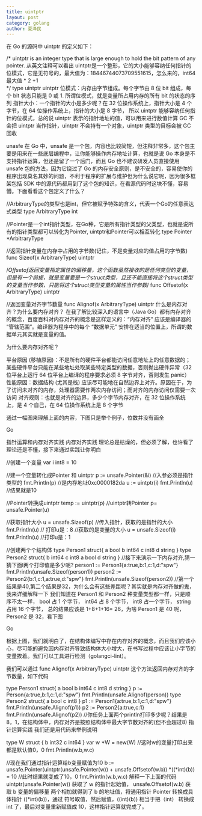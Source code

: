 ```yaml
---
title: uintptr
layout: post
category: golang
author: 夏泽民
---
```

在 Go 的源码中 uintptr 的定义如下：

/* uintptr is an integer type that is large enough to hold the bit pattern of any pointer.
从英文注释可以看出 uintptr是一个整形，它的大小能够容纳任何指针的位模式，它是无符号的，最大值为：18446744073709551615，怎么来的，int64最大值 * 2 +1  
*/
type uintptr uintptr
位模式：内存由字节组成。每个字节由 8 位 bit 组成，每个 bit 状态只能是 0 或 1. 所谓位模式，就是变量所占用内存的所有 bit 的状态的序列
指针大小：一个指针的大小是多少呢？在 32 位操作系统上，指针大小是 4 个字节，在 64 位操作系统上，指针的大小是 8 字节，
所以 uintptr 能够容纳任何指针的位模式，总的说 uintptr 表示的指针地址的值，可以用来进行数值计算
GC 不会把 uintptr 当作指针，uintptr 不会持有一个对象，uintptr 类型的目标会被 GC 回收
<!-- more -->
unasfe
在 Go 中，unsafe 是一个包，内容也比较简短，但注释非常多，这个包主要是用来在一些底层编程中，让你能够操作内存地址计算，也就是说 Go 本身是不支持指针运算，但还是留了一个后门，而且 Go 也不建议研发人员直接使用 unsafe 包的方法，因为它绕过了 Go 的内存安全原则，是不安全的，容易使你的程序出现莫名其妙的问题，不利于程序的扩展与维护但为什么说它呢，因为很多框架包括 SDK 中的源代码都用到了这个包的知识，在看源代码时这块不懂，容易懵。下面看看这个包定义了什么？

//ArbitraryType的类型也是int，但它被赋予特殊的含义，代表一个Go的任意表达式类型
type ArbitraryType int

//Pointer是一个int指针类型，在Go种，它是所有指针类型的父类型，也就是说所有的指针类型都可以转化为Pointer, uintptr和Pointer可以相互转化
type Pointer *ArbitraryType

//返回指针变量在内存中占用的字节数(记住，不是变量对应的值占用的字节数)
func Sizeof(x ArbitraryType) uintptr

/*Offsetof返回变量指定属性的偏移量，这个函数虽然接收的是任何类型的变量，但是有一个前提，就是变量要是一个struct类型，且还不能直接将这个struct类型的变量当作参数，只能将这个struct类型变量的属性当作参数*/
func Offsetof(x ArbitraryType) uintptr

//返回变量对齐字节数量
func Alignof(x ArbitraryType) uintptr
什么是内存对齐？为什么要内存对齐？
在我了解比较深入的语言中（Java Go）都有内存对齐的概念，百度百科对内存对齐的概念是这样定义的：“内存对齐” 应该是编译器的 “管辖范围”。编译器为程序中的每个 “数据单元” 安排在适当的位置上，所谓的数据单元其实就是变量的值。

为什么要内存对齐呢？

平台原因 (移植原因)：不是所有的硬件平台都能访问任意地址上的任意数据的；某些硬件平台只能在某些地址处取某些特定类型的数据，否则抛出硬件异常（32 位平台上运行 64 位平台上编译的程序要求必须 8 字节对齐，否则发生 panic）
性能原因：数据结构 (尤其是栈) 应该尽可能地在自然边界上对齐。原因在于，为了访问未对齐的内存，处理器需要作两次内存访问；而对齐的内存访问仅需要一次访问
对齐规则：也就是对齐的边界，多少个字节内存对齐，在 32 位操作系统上，是 4 个自己，在 64 位操作系统上是 8 个字节

通过一幅图来理解上面的内容，下图只是举个例子，位数并没有画全

Go

指针运算和内存对齐实践
内存对齐实践
理论总是枯燥的，但必须了解，也许看了理论还是不懂，接下来通过实践让你明白

//创建一个变量
var i int8 = 10

//建一个变量转化成Pointer 和 uintptr
p := unsafe.Pointer(&i) //入参必须是指针类型的
fmt.Println(p) //是内存地址0xc0000182da
u := uintptr(i)
fmt.Println(u) //结果就是10

//Pointer转换成uintptr
temp := uintptr(p)
//uintptr转Pointer
p= unsafe.Pointer(u)

//获取指针大小
u = unsafe.Sizeof(p) //传入指针，获取的是指针的大小
fmt.Println(u) // 打印u是：8
 //获取的是变量的大小
u = unsafe.Sizeof(i)
fmt.Println(u) //打印u是：1

//创建两个个结构体
type Person1 struct{
    a bool
    b int64
    c int8
    d string
}
type Person2 struct{
    b int64
    c int8
    a bool
    d string
}
//接下来演示一下内存对齐,猜一猜下面l两个打印值是多少呢?
person1 := Person1{a:true,b:1,c:1,d:"spw"}
fmt.Println(unsafe.Sizeof(person1))
person2 := Person2{b:1,c:1,a:true,d:"spw"}
fmt.Println(unsafe.Sizeof(person2))
//第一个结果是40,第二个结果是32，为什么会有这些差距呢？其实就是内存对齐做的鬼，我来详细解释一下
我们知道在 Person1 和 Person2 种变量类型都一样，只是顺序不太一样，
bool 占 1 个字节，
int64 占 8 个字节，
int8 占一个字节，
string 占用 16 个字节，
总的结果应该是 1+8+1+16= 26，为啥 Person1 是 40 呢，Person2 是 32，看下图

Go

根据上图，我们就明白了，在结构体编写中存在内存对齐的概念，而且我们应该小心，尽可能的避免因内存对齐导致结构体大小增大，在书写过程中应该让小字节的变量挨着。我们可以工具进行检测（golangci-lint）。

我们可以通过 func Alignof(x ArbitraryType) uintptr 这个方法返回内存对齐的字节数量，如下代码

type Person1 struct{
    a bool
    b int64
    c int8
    d string
}
p := Person{a:true,b:1,c:1,d:"spw"}
fmt.Println(unsafe.Alignof(person))
type Person2 struct{
    a bool
    c int8
}
p1 := Person1{a:true,b:1,c:1,d:"spw"}
fmt.Println(unsafe.Alignof(p1))
p2 := Person2{a:true,c:1}
fmt.Println(unsafe.Alignof(p2))
//你任务上面两个println打印多少呢？结果是8，1，在结构体中，内存对齐是按照结构体中最大字节数对齐的(但不会超过8)
指针运算实践
我们还是用代码来举例说明


type W struct {
   b int32
   c int64
}
var w *W = new(W)
//这时w的变量打印出来都是默认值0，0
fmt.Println(w.b,w.c)

//现在我们通过指针运算给b变量赋值为10
b := unsafe.Pointer(uintptr(unsafe.Pointer(w)) + unsafe.Offsetof(w.b))
*((*int)(b)) = 10
//此时结果就变成了10，0
fmt.Println(w.b,w.c)
解释一下上面的代码
uintptr(unsafe.Pointer(w)) 获取了 w 的指针起始值，
unsafe.Offsetof(w.b) 获取 b 变量的偏移量
两个相加就得到了 b 的地址值，将通用指针 Pointer 转换成具体指针 ((*int)(b))，通过 符号取值，然后赋值，((int)(b)) 相当于把（int） 转换成 int 了，最后对变量重新赋值成 10，这样指针运算就完成了。